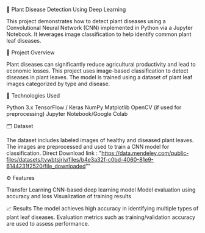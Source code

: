 🌿 Plant Disease Detection Using Deep Learning

This project demonstrates how to detect plant diseases using a Convolutional Neural Network (CNN) implemented in Python via a Jupyter Notebook.
It leverages image classification to help identify common plant leaf diseases.

📌 Project Overview

Plant diseases can significantly reduce agricultural productivity and lead to economic losses. 
This project uses image-based classification to detect diseases in plant leaves. 
The model is trained using a dataset of plant leaf images categorized by type and disease.

🧠 Technologies Used

Python 3.x
TensorFlow / Keras
NumPy
Matplotlib
OpenCV (if used for preprocessing)
Jupyter Notebook/Google Colab

🗂️ Dataset

The dataset includes labeled images of healthy and diseased plant leaves. The images are preprocessed and used to train a CNN model for classification.
Direct Download link : "https://data.mendeley.com/public-files/datasets/tywbtsjrjv/files/b4e3a32f-c0bd-4060-81e9-6144231f2520/file_downloaded""

⚙️ Features

Transfer Learning 
CNN-based deep learning model
Model evaluation using accuracy and loss
Visualization of training results

📈 Results
The model achieves high accuracy in identifying multiple types of plant leaf diseases.
Evaluation metrics such as training/validation accuracy are used to assess performance.







